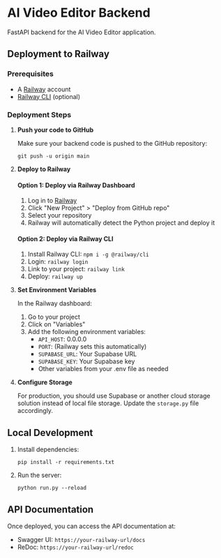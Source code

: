 # AI Video Editor Backend

FastAPI backend for the AI Video Editor application.

## Deployment to Railway

### Prerequisites

- A [Railway](https://railway.app/) account
- [Railway CLI](https://docs.railway.app/develop/cli) (optional)

### Deployment Steps

1. **Push your code to GitHub**

   Make sure your backend code is pushed to the GitHub repository:
   ```
   git push -u origin main
   ```

2. **Deploy to Railway**

   #### Option 1: Deploy via Railway Dashboard

   1. Log in to [Railway](https://railway.app/)
   2. Click "New Project" > "Deploy from GitHub repo"
   3. Select your repository
   4. Railway will automatically detect the Python project and deploy it

   #### Option 2: Deploy via Railway CLI

   1. Install Railway CLI: `npm i -g @railway/cli`
   2. Login: `railway login`
   3. Link to your project: `railway link`
   4. Deploy: `railway up`

3. **Set Environment Variables**

   In the Railway dashboard:
   1. Go to your project
   2. Click on "Variables"
   3. Add the following environment variables:
      - `API_HOST`: 0.0.0.0
      - `PORT`: (Railway sets this automatically)
      - `SUPABASE_URL`: Your Supabase URL
      - `SUPABASE_KEY`: Your Supabase key
      - Other variables from your .env file as needed

4. **Configure Storage**

   For production, you should use Supabase or another cloud storage solution instead of local file storage. Update the `storage.py` file accordingly.

## Local Development

1. Install dependencies:
   ```
   pip install -r requirements.txt
   ```

2. Run the server:
   ```
   python run.py --reload
   ```

## API Documentation

Once deployed, you can access the API documentation at:
- Swagger UI: `https://your-railway-url/docs`
- ReDoc: `https://your-railway-url/redoc`
